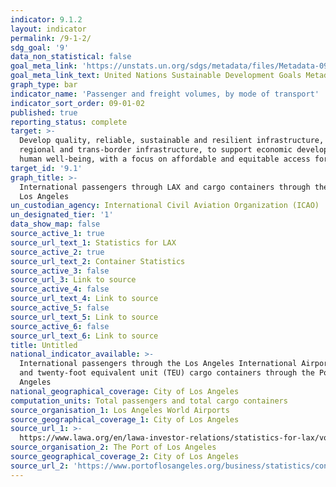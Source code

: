 ```yaml
---
indicator: 9.1.2
layout: indicator
permalink: /9-1-2/
sdg_goal: '9'
data_non_statistical: false
goal_meta_link: 'https://unstats.un.org/sdgs/metadata/files/Metadata-09-01-02.pdf'
goal_meta_link_text: United Nations Sustainable Development Goals Metadata (PDF 375 KB)
graph_type: bar
indicator_name: 'Passenger and freight volumes, by mode of transport'
indicator_sort_order: 09-01-02
published: true
reporting_status: complete
target: >-
  Develop quality, reliable, sustainable and resilient infrastructure, including
  regional and trans-border infrastructure, to support economic development and
  human well-being, with a focus on affordable and equitable access for all
target_id: '9.1'
graph_title: >-
  International passengers through LAX and cargo containers through the Port of
  Los Angeles
un_custodian_agency: International Civil Aviation Organization (ICAO)
un_designated_tier: '1'
data_show_map: false
source_active_1: true
source_url_text_1: Statistics for LAX
source_active_2: true
source_url_text_2: Container Statistics
source_active_3: false
source_url_3: Link to source
source_active_4: false
source_url_text_4: Link to source
source_active_5: false
source_url_text_5: Link to source
source_active_6: false
source_url_text_6: Link to source
title: Untitled
national_indicator_available: >-
  International passengers through the Los Angeles International Airport (LAX)
  and twenty-foot equivalent unit (TEU) cargo containers through the Port of Los
  Angeles
national_geographical_coverage: City of Los Angeles
computation_units: Total passengers and total cargo containers
source_organisation_1: Los Angeles World Airports
source_geographical_coverage_1: City of Los Angeles
source_url_1: >-
  https://www.lawa.org/en/lawa-investor-relations/statistics-for-lax/volume-of-air-traffic
source_organisation_2: The Port of Los Angeles
source_geographical_coverage_2: City of Los Angeles
source_url_2: 'https://www.portoflosangeles.org/business/statistics/container-statistics'
---
```

